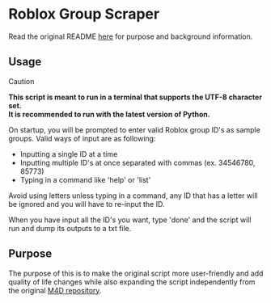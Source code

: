 # Roblox Group Scraper

Read the original README [here](https://github.com/Moderation4Dummies/ERP-Scraper/blob/main/README.md) for purpose and background information.

## Usage

> [!CAUTION]
> **This script is meant to run in a terminal that supports the UTF-8 character set.**  
> **It is recommended to run with the latest version of Python.**  
  
On startup, you will be prompted to enter valid Roblox group ID's as sample groups. Valid ways of input are as following:

* Inputting a single ID at a time
* Inputting multiple ID's at once separated with commas (ex. 34546780, 85773)
* Typing in a command like 'help' or 'list'  

Avoid using letters unless typing in a command, any ID that has a letter will be ignored and you will have to re-input the ID.

When you have input all the ID's you want, type 'done' and the script will run and dump its outputs to a txt file.

## Purpose

The purpose of this is to make the original script more user-friendly and add quality of life changes while also expanding the script independently from the original [M4D repository](https://github.com/Moderation4Dummies/ERP-Scraper).
